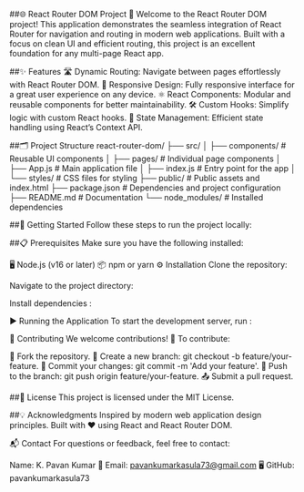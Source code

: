 ##🌐 React Router DOM Project 🚀
Welcome to the React Router DOM project! This application demonstrates the seamless integration of React Router for navigation and routing in modern web applications. Built with a focus on clean UI and efficient routing, this project is an excellent foundation for any multi-page React app.

##✨ Features
🛣️ Dynamic Routing: Navigate between pages effortlessly with React Router DOM.
🎨 Responsive Design: Fully responsive interface for a great user experience on any device.
⚛️ React Components: Modular and reusable components for better maintainability.
🛠️ Custom Hooks: Simplify logic with custom React hooks.
🌟 State Management: Efficient state handling using React’s Context API.


##🗂️ Project Structure
react-router-dom/
├── src/
│   ├── components/        # Reusable UI components
│   ├── pages/             # Individual page components
│   ├── App.js             # Main application file
│   ├── index.js           # Entry point for the app
│   └── styles/            # CSS files for styling
├── public/                # Public assets and index.html
├── package.json           # Dependencies and project configuration
├── README.md              # Documentation
└── node_modules/          # Installed dependencies

##🚀 Getting Started
Follow these steps to run the project locally:

##📋 Prerequisites
Make sure you have the following installed:

🖥️ Node.js (v16 or later)
📦 npm or yarn
⚙️ Installation
Clone the repository:

Navigate to the project directory:

Install dependencies :

▶️ Running the Application
To start the development server, run :

🤝 Contributing
We welcome contributions! 🌟 To contribute:

🍴 Fork the repository.
🌿 Create a new branch: git checkout -b feature/your-feature.
💾 Commit your changes: git commit -m 'Add your feature'.
🔄 Push to the branch: git push origin feature/your-feature.
📤 Submit a pull request.

##📜 License
This project is licensed under the MIT License.


##💡 Acknowledgments
Inspired by modern web application design principles.
Built with ❤️ using React and React Router DOM.

📬 Contact
For questions or feedback, feel free to contact:

Name: K. Pavan Kumar
📧 Email: pavankumarkasula73@gmail.com
🖥️ GitHub: pavankumarkasula73
